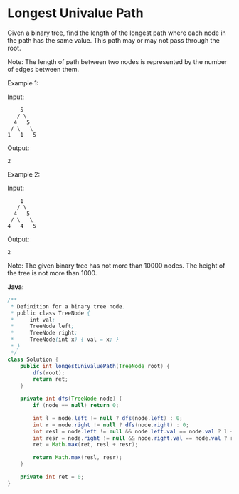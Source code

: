 # Longest Univalue Path

Given a binary tree, find the length of the longest path where each node in the path has the same value. This path may or may not pass through the root.

Note: The length of path between two nodes is represented by the number of edges between them.

Example 1:

Input:

        5
       / \
      4   5
     / \   \
    1   1   5

Output:

    2

Example 2:

Input:

        1
       / \
      4   5
     / \   \
    4   4   5

Output:

    2

Note: The given binary tree has not more than 10000 nodes. The height of the tree is not more than 1000.

**Java:**
```java
/**
 * Definition for a binary tree node.
 * public class TreeNode {
 *     int val;
 *     TreeNode left;
 *     TreeNode right;
 *     TreeNode(int x) { val = x; }
 * }
 */
class Solution {
    public int longestUnivaluePath(TreeNode root) {
        dfs(root);
        return ret;
    }

    private int dfs(TreeNode node) {
        if (node == null) return 0;

        int l = node.left != null ? dfs(node.left) : 0;
        int r = node.right != null ? dfs(node.right) : 0;
        int resl = node.left != null && node.left.val == node.val ? l + 1 : 0;
        int resr = node.right != null && node.right.val == node.val ? r + 1 : 0;
        ret = Math.max(ret, resl + resr);

        return Math.max(resl, resr);
    }

    private int ret = 0;
}

```
